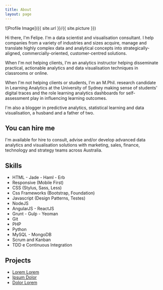 ```yaml
---
title: About
layout: page
---
```

![Profile Image]({{ site.url }}/{{ site.picture }})

<p>Hi there, I'm Felipe. I'm a data scientist and visualisation consultant. I help companies from a variety of industries and sizes acquire, manage and translate highly complex data and analytical concepts into strategically-aligned, commercially-oriented, customer-centred solutions.</p>

<p>When I'm not helping clients, I'm an analytics instructor helping disseminate practical, actionable analytics and data visualisation techniques in classrooms or online.</p>

<p>When I'm not helping clients or students, I'm an M.Phil. research candidate in Learning Analytics at the University of Sydney making sense of students' digital traces and the role learning analytics dashboards for self-assessment play in influencing learning outcomes.</p>

<p>I'm also a blogger in predictive analytics, statistical learning and data visualisation, a husband and a father of two.</p>


<h2>You can hire me</h2>

<p>I'm available for hire to consult, advise and/or develop advanced data analytics and visualisation solutions with marketing, sales, finance, technology and strategy teams across Australia.</p>


<h2>Skills</h2>

<ul class="skill-list">
	<li>HTML - Jade - Haml - Erb</li>
	<li>Responsive (Mobile First)</li>
	<li>CSS (Stylus, Sass, Less)</li>
	<li>Css Frameworks (Bootstrap, Foundation)</li>
	<li>Javascript (Design Patterns, Testes)</li>
	<li>NodeJS</li>
	<li>AngularJS - ReactJS</li>
	<li>Grunt - Gulp - Yeoman</li>
	<li>Git</li>
	<li>PHP</li>
	<li>Python</li>
	<li>MySQL - MongoDB</li>
	<li>Scrum and Kanban</li>
	<li>TDD e Continuous Integration</li>
</ul>

<h2>Projects</h2>

<ul>
	<li><a href="https://github.com/">Lorem Lorem</a></li>
	<li><a href="https://github.com/">Ipsum Dolor</a></li>
	<li><a href="https://github.com/">Dolor Lorem</a></li>
</ul>
